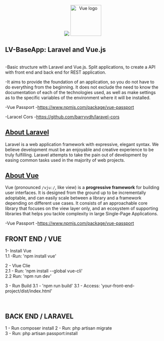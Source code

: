 <p align="center">
 <img src="https://laravel.com/assets/img/components/logo-laravel.svg">  
 <a href="https://vuejs.org" rel="nofollow">
   <img width="100" src="https://camo.githubusercontent.com/728ce9f78c3139e76fa69925ad7cc502e32795d2/68747470733a2f2f7675656a732e6f72672f696d616765732f6c6f676f2e706e67" alt="Vue logo" data-canonical-src="https://vuejs.org/images/logo.png" style="max-width:100%;">
 </a>
</p>
<section>

## LV-BaseApp: Laravel and Vue.js

<br> 
-Basic structure with Laravel and Vue.js. Split applications, to create a API with front end and back end for REST application.

-It aims to provide the foundation of an application, so you do not have to do everything from the beginning. It does not exclude the need to know the documentation of each of the technologies used, as well as make settings as to the specific variables of the environment where it will be installed. 

-Vue Passport
-https://www.npmjs.com/package/vue-passport

-Laracel Cors
-https://github.com/barryvdh/laravel-cors

</section>

<section>
 
## <a href="https://github.com/vuejs/vue" target="_blank" >About Laravel</a>

Laravel is a web application framework with expressive, elegant syntax. We believe development must be an enjoyable and creative experience to be truly fulfilling. Laravel attempts to take the pain out of development by easing common tasks used in the majority of web projects.
</section>

<section>

## <a href="https://github.com/vuejs/vue" target="_blank" >About Vue</a>

<p>Vue (pronounced <code>/vjuː/</code>, like view) is a <strong>progressive framework</strong> for building user interfaces. It is designed from the ground up to be incrementally adoptable, and can easily scale between a library and a framework depending on different use cases. It consists of an approachable core library that focuses on the view layer only, and an ecosystem of supporting libraries that helps you tackle complexity in large Single-Page Applications.</p>

-Vue Passport
-https://www.npmjs.com/package/vue-passport

</section>

<section>
 
## FRONT END / VUE

1- Install Vue <br>
1.1 -Run: 'npm install vue'<br>

2 - Vlue Clie <br>
2.1 - Run: 'npm install --global vue-cli' <br>
2.2 Run: 'npm run dev'

3 - Run Build
3.1 - 'npm run build'
3.1 - Access: 'your-front-end-project/dist/index.html'
</section>
<br>
<section>
 
## BACK END / LARAVEL
1 - Run composer install
2 - Run: php artisan migrate<br>
3 - Run: php artisan passport:install 
 
</section> 
